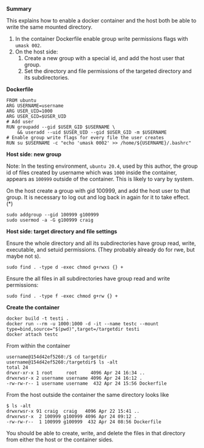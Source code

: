 
**Summary**

This explains how to enable a docker container and the host both be able to write the same mounted directory.

1. In the container Dockerfile enable group write permissions flags with `umask 002`.
2. On the host side:
    1. Create a new group with a special id, and add the host user that group.  
    2. Set the directory and file permissions of the targeted directory and its subdirectories. 

**Dockerfile**

```
FROM ubuntu
ARG USERNAME=username
ARG USER_UID=1000
ARG USER_GID=$USER_UID
# Add user
RUN groupadd --gid $USER_GID $USERNAME \
    && useradd --uid $USER_UID --gid $USER_GID -m $USERNAME
# Enable group write flags for every file the user creates
RUN su $USERNAME -c "echo 'umask 0002' >> /home/${USERNAME}/.bashrc"
```

**Host side: new group**


Note:  In the testing environment, `ubuntu 20.4`, used by this author, the group id of files created by username which was `1000` inside the container, appears as `100999` outside of the container.  This is likely to vary by system.

On the host create a group with gid 100999, and add the host user to that group.  It is necessary to log out and log back in again for it to take effect. (*)

```
sudo addgroup --gid 100999 g100999
sudo usermod -a -G g100999 craig
```

**Host side: target directory and file settings**

Ensure the whole directory and all its subdirectories have group read, write, executable, and setuid permissions.  (They probably already do for rwe, but maybe not s).
```
sudo find . -type d -exec chmod g+rwxs {} +
```

Ensure the all files in all subdirectories have group read and write permissions:
```
sudo find . -type f -exec chmod g+rw {} +
```

**Create the container**

```
docker build -t testi .
docker run --rm -u 1000:1000 -d -it --name testc --mount type=bind,source="$(pwd)",target=/targetdir testi
docker attach testc
```

From within the container

```
username@154d42ef5260:/$ cd targetdir
username@154d42ef5260:/targetdir$ ls -alt
total 24
drwxr-xr-x 1 root     root     4096 Apr 24 16:34 ..
drwxrwsr-x 2 username username 4096 Apr 24 16:12 .
-rw-rw-r-- 1 username username  432 Apr 24 15:56 Dockerfile
```

From the host outside the container the same directory looks like

```
$ ls -alt
drwxrwsr-x 91 craig  craig   4096 Apr 22 15:41 ..
drwxrwsr-x  2 100999 g100999 4096 Apr 24 09:12 .
-rw-rw-r--  1 100999 g100999  432 Apr 24 08:56 Dockerfile
```

You should be able to create, write, and delete the files in that directory from either the host or the container sides. 


